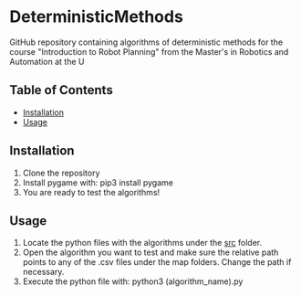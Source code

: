 # DeterministicMethods

GitHub repository containing algorithms of deterministic methods for the course "Introduction to Robot Planning" from the Master's in Robotics and Automation at the U

## Table of Contents

- [Installation](#installation)
- [Usage](#usage)

## Installation

1. Clone the repository
2. Install pygame with: pip3 install pygame
3. You are ready to test the algorithms!

## Usage

1. Locate the python files with the algorithms under the [src](src/) folder.
2. Open the algorithm you want to test and make sure the relative path points to any of the .csv files under the map folders. Change the path if necessary.
3. Execute the python file with: python3 (algorithm_name).py 
